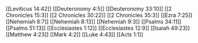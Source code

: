 [[Leviticus 14:42]]
[[Deuteronomy 4:5]]
[[Deuteronomy 33:10]]
[[2 Chronicles 15:3]]
[[2 Chronicles 30:22]]
[[2 Chronicles 35:3]]
[[Ezra 7:25]]
[[Nehemiah 8:7]]
[[Nehemiah 8:13]]
[[Nehemiah 9:3]]
[[Psalms 34:11]]
[[Psalms 51:13]]
[[Ecclesiastes 1:12]]
[[Ecclesiastes 12:9]]
[[Isaiah 49:23]]
[[Matthew 4:23]]
[[Mark 4:2]]
[[Luke 4:43]]
[[Acts 1:1]]
